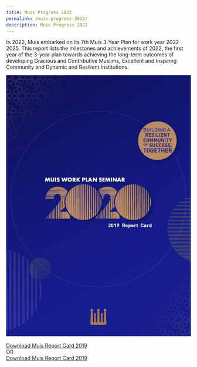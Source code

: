 ```yaml
---
title: Muis Progress 2022
permalink: /muis-progress-2022/
description: Muis Progress 2022
---
```

In 2022, Muis embarked on its 7th Muis 3-Year Plan for work year 2022-2025. This report lists the milestones and achievements of 2022, the first year of the 3-year plan towards achieving the long-term outcomes of developing Gracious and Contributive Muslims, Excellent and Inspiring Community and Dynamic and Resilient Institutions.

![Muis Report Card 2019](/images/muis%202019%20report%20card.JPG)

<a href="https://go.gov.sg/muisreportcard2019">Download Muis Report Card 2019</a><br>
OR<br>
[Download Muis Report Card 2019](/files/muis%20report%20card%202019.pdf)